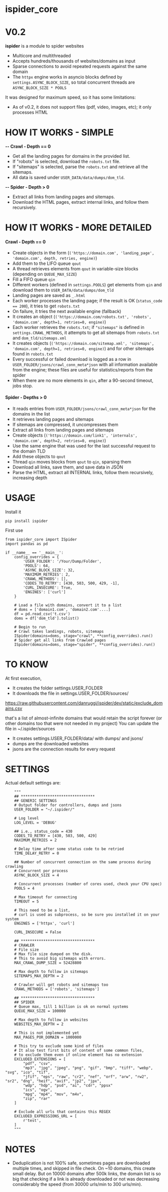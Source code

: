 # ispider_core

# V0.2

**ispider** is a module to spider websites

- Multicore and multithreaded  
- Accepts hundreds/thousands of websites/domains as input  
- Sparse connections to avoid repeated requests against the same domain  
- The `httpx` engine works in asyncio blocks defined by `settings.ASYNC_BLOCK_SIZE`, so total concurrent threads are `ASYNC_BLOCK_SIZE * POOLS`

It was designed for maximum speed, so it has some limitations:  
- As of v0.2, it does not support files (pdf, video, images, etc); it only processes HTML


# HOW IT WORKS - SIMPLE
**-- Crawl - Depth == 0**  
- Get all the landing pages for domains in the provided list.  
- If "robots" is selected, download the `robots.txt` file.  
- If "sitemaps" is selected, parse the `robots.txt` and retrieve all the sitemaps.  
- All data is saved under `USER_DATA/data/dumps/dom_tld`.

**-- Spider - Depth > 0**  
- Extract all links from landing pages and sitemaps.  
- Download the HTML pages, extract internal links, and follow them recursively.

# HOW IT WORKS - MORE DETAILED

#### Crawl - Depth == 0
- Create objects in the form (`('https://domain.com', 'landing_page', 'domain.com', depth, retries, engine)`)  
- Add them to the LIFO queue `qout`  
- A thread retrieves elements from `qout` in variable-size blocks (depending on `QUEUE_MAX_SIZE`)  
- Fill a FIFO queue `qin`  
- Different workers (defined in `settings.POOLS`) get elements from `qin` and download them to `USER_DATA/data/dumps/dom_tld`  
- Landing pages are saved as `_.html`  
- Each worker processes the landing page; if the result is OK (`status_code == 200`), it tries to get `robots.txt`  
- On failure, it tries the next available engine (fallback)  
- It creates an object (`('https://domain.com/robots.txt', 'robots', 'domain.com', depth=1, retries=0, engine)`)  
- Each worker retrieves the `robots.txt`; if `"sitemaps"` is defined in `settings.CRAWL_METHODS`, it attempts to get all sitemaps from `robots.txt` and `dom_tld/sitemaps.xml`  
- It creates objects (`('https://domain.com/sitemap.xml', 'sitemaps', 'domain.com', depth=1, retries=0, engine)`) and for other sitemaps found in `robots.txt`  
- Every successful or failed download is logged as a row in `USER_FOLDER/jsons/crawl_conn_meta*json` with all information available from the engine; these files are useful for statistics/reports from the spider  
- When there are no more elements in `qin`, after a 90-second timeout, jobs stop.

#### Spider - Depths > 0
- It reads entries from `USER_FOLDER/jsons/crawl_conn_meta*json` for the domains in the list  
- It retrieves landing pages and sitemaps  
- If sitemaps are compressed, it uncompresses them  
- Extract all links from landing pages and sitemaps  
- Create objects (`('https://domain.com/link1', 'internals', 'domain.com', depth=2, retries=0, engine)`)  
- Use the same engine that was used for the last successful request to the domain TLD  
- Add these objects to `qout`  
- Thread `qin` moves blocks from `qout` to `qin`, sparsing them  
- Download all links, save them, and save data in JSON  
- Parse the HTML, extract all INTERNAL links, follow them recursively, increasing depth  

# USAGE

Install it
```
pip install ispider
```

First use
```
from ispider_core import ISpider
import pandas as pd

if __name__ == '__main__':
    config_overrides = {
        'USER_FOLDER': '/Your/Dump/Folder',
        'POOLS': 64,
        'ASYNC_BLOCK_SIZE': 32,
        'MAXIMUM_RETRIES': 2,
        'CRAWL_METHODS': [],
        'CODES_TO_RETRY': [430, 503, 500, 429, -1],
        'CURL_INSECURE': True,
        'ENGINES': ['curl']
    }

    # Load a file with domains, convert it to a list
    # doms = ['domain1.com', 'domain2.com'....]
    df = pd.read_csv('t.csv')
    doms = df['dom_tld'].tolist()

    # Begin to run
    # Crawl takes landings, robots, sitemaps
    ISpider(domains=doms, stage="crawl", **config_overrides).run()
    # Spider get all links from Crawled pages
    ISpider(domains=doms, stage="spider", **config_overrides).run()
```

# TO KNOW
At first execution, 
- It creates the folder settings.USER_FOLDER
- It downloads the file in settings.USER_FOLDER/sources/

https://raw.githubusercontent.com/danruggi/ispider/dev/static/exclude_domains.csv

that's a list of almost-infinite domains that would retain the script forever
(or other domains too that were not needed in my project)
You can update the file in ~/.ispider/sources

- It creates settings.USER_FOLDER/data/ with dumps/ and jsons/
- dumps are the downloaded websites
- jsons are the connection results for every request


# SETTINGS
Actual default settings are:

        """
        ## *********************************
        ## GENERIC SETTINGS
        # Output folder for controllers, dumps and jsons
        USER_FOLDER = "~/.ispider/"

        # Log level
        LOG_LEVEL = 'DEBUG'

        ## i.e., status_code = 430
        CODES_TO_RETRY = [430, 503, 500, 429]
        MAXIMUM_RETRIES = 2

        # Delay time after some status code to be retried
        TIME_DELAY_RETRY = 0

        ## Number of concurrent connection on the same process during crawling
        # Concurrent por process
        ASYNC_BLOCK_SIZE = 4

        # Concurrent processes (number of cores used, check your CPU spec)
        POOLS = 4

        # Max timeout for connecting
        TIMEOUT = 5

        # This need to be a list, 
        # curl is used as subprocess, so be sure you installed it on your system
        ENGINES = ['httpx', 'curl']

        CURL_INSECURE = False

        ## *********************************
        # CRAWLER
        # File size 
        # Max file size dumped on the disk. 
        # This to avoid big sitemaps with errors.
        MAX_CRAWL_DUMP_SIZE = 52428800

        # Max depth to follow in sitemaps
        SITEMAPS_MAX_DEPTH = 2

        # Crawler will get robots and sitemaps too
        CRAWL_METHODS = ['robots', 'sitemaps']

        ## *********************************
        ## SPIDER
        # Queue max, till 1 billion is ok on normal systems
        QUEUE_MAX_SIZE = 100000

        # Max depth to follow in websites
        WEBSITES_MAX_DEPTH = 2

        # This is not implemented yet
        MAX_PAGES_POR_DOMAIN = 1000000

        # This try to exclude some kind of files
        # It also test first bits of content of some common files, 
        # to exclude them even if online element has no extension
        EXCLUDED_EXTENSIONS = [
            "pdf", "csv",
            "mp3", "jpg", "jpeg", "png", "gif", "bmp", "tiff", "webp", "svg", "ico", "tif",
            "jfif", "eps", "raw", "cr2", "nef", "orf", "arw", "rw2", "sr2", "dng", "heif", "avif", "jp2", "jpx",
            "wdp", "hdp", "psd", "ai", "cdr", "ppsx"
            "ics", "ogv",
            "mpg", "mp4", "mov", "m4v",
            "zip", "rar"
        ]

        # Exclude all urls that contains this REGEX
        EXCLUDED_EXPRESSIONS_URL = [
            r'test',
        ]
        """


# NOTES
- Deduplication is not 100% safe, sometimes pages are downloaded multiple times, and skipped in file check. On ~10 domains, this create small delay. But on 10000 domains after 500k links, the domain list is so big that checking if a link is already downloaded or not was decreasing considerably the speed (from 30000 urls/min to 300 urls/min).